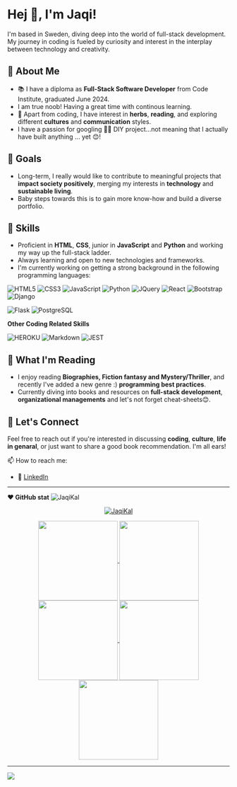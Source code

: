 # Hej 👋, I'm Jaqi!

I'm based in Sweden, diving deep into the world of full-stack development. My journey in coding is fueled by curiosity and interest in the interplay between technology and creativity.

## 📘 About Me
- 📚 I have a diploma as **Full-Stack Software Developer** from Code Institute, graduated June 2024.
- I am true noob! Having a great time with continous learning.
- 🌱 Apart from coding, I have interest in **herbs**, **reading**, and exploring different **cultures** and **communication** styles.
- I have a passion for googling 🔧🔨 DIY project...not meaning that I actually have built anything ... yet 😊! 

## 🎯 Goals
- Long-term, I really would like to contribute to meaningful projects that **impact society positively**, merging my interests in **technology** and **sustainable living**.
- Baby steps towards this is to gain more know-how and build a diverse portfolio.

## 💼 Skills
- Proficient in **HTML**, **CSS**, junior in **JavaScript** and **Python** and working my way up the full-stack ladder.
- Always learning and open to new technologies and frameworks.
- I'm currently working on getting a strong background in the following programming languages:

![HTML5](https://img.shields.io/badge/HTML5%20-%23E34F26.svg?&style=for-the-badge&logo=HTML5&logoColor=FFFFFF)
![CSS3](https://img.shields.io/badge/CSS3%20-%231572B6.svg?&style=for-the-badge&logo=CSS3&logoColor=FFFFFF)
![JavaScript](https://img.shields.io/badge/JavaScript%20-%23323330.svg?&style=for-the-badge&logo=JavaScript&logoColor=F7DF1E)
![Python](https://img.shields.io/badge/Python%20-%23004D7A.svg?&style=for-the-badge&logo=python&logoColor=ffdf76)
![JQuery](https://img.shields.io/badge/jQuery-0769AD?style=for-the-badge&logo=jquery&logoColor=white)
![React](https://img.shields.io/badge/React-20232A?style=for-the-badge&logo=react&logoColor=61DAFB)
![Bootstrap](https://img.shields.io/badge/Bootstrap-563D7C?style=for-the-badge&logo=bootstrap&logoColor=white)
![Django](https://img.shields.io/badge/Django-092E20?style=for-the-badge&logo=django&logoColor=white)
<!-- [Django REST](https://img.shields.io/badge/django%20rest-ff1709?style=for-the-badge&logo=django&logoColor=white) -->
<!-- [JWT](https://img.shields.io/badge/JWT-000000?style=for-the-badge&logo=JSON%20web%20tokens&logoColor=white) -->
![Flask](https://img.shields.io/badge/Flask-000000?style=for-the-badge&logo=flask&logoColor=white)
![PostgreSQL](https://img.shields.io/badge/PostgreSQL-316192?style=for-the-badge&logo=postgresql&logoColor=white)
  
**Other Coding Related Skills**

![HEROKU](https://img.shields.io/badge/Heroku-430098?style=for-the-badge&logo=heroku&logoColor=white)
![Markdown](https://img.shields.io/badge/Markdown%20-%23000000.svg?&style=for-the-badge&logo=Markdown&logoColor=FFFFFF)
![JEST](https://img.shields.io/badge/Jest-323330?style=for-the-badge&logo=Jest&logoColor=white)

## 📖 What I'm Reading
- I enjoy reading **Biographies, Fiction fantasy and Mystery/Thriller**, and recently I've added a new genre :)  **programming best practices**.
- Currently diving into books and resources on **full-stack development**, **organizational managements** and let's not forget cheat-sheets😊.

## 🤝 Let's Connect
Feel free to reach out if you're interested in discussing **coding**, **culture**, **life in genaral**, or just want to share a good book recommendation. I'm all ears!

📫 How to reach me:
- 🔗 [LinkedIn](https://www.linkedin.com/in/jacqueline-kalmar/)

---

<!-- credits to https://www.genreadme.cloud/  -->
**❤️ GitHub stat**  <img src="https://komarev.com/ghpvc/?username=JaqiKal&label=Profile%20views&color=0e75b6&style=flat" alt="JaqiKal" />
<br>
<p align="center"> <a href="https://github.com/ryo-ma/github-profile-trophy"><img src="https://github-profile-trophy.vercel.app/?username=JaqiKal&theme=dark_lover" alt="JaqiKal" /></a> </p>

<!-- Leave and decide later
<div><a href="https://github.com/JaqiKal" target="_blank"><img src="https://img.shields.io/badge/GitHub-100000?style=for-the-badge&logo=github&logoColor=white" target="_blank"></a></div>
<h3 align="left">Stars</h3>
<img align="center" height="180em" src="https://github-readme-stats.vercel.app/api/top-langs/?username=JaqiKal&layout=compact&theme=nightowl" alt=JaqiKal />
<img align="center" height="180em" src="https://github-readme-streak-stats.herokuapp.com/?user=JaqiKal&theme=nightowl" alt="JaqiKal" />
<p>&nbsp;<img align="right" height="180em" src="https://github-readme-stats.vercel.app/api?username=JaqiKal&show_icons=true&locale=en&theme=nightowl" alt="JaqiKal" /></p>
-->

<!-- img src="https://user-images.githubusercontent.com/73097560/115834477-dbab4500-a447-11eb-908a-139a6edaec5c.gif"><h3 align="center">Statistics</h3> -->

<div align="center">
<a href="https://github.com/JaqiKal">
<img align="center" src="http://github-profile-summary-cards.vercel.app/api/cards/stats?username=JaqiKal&theme=aura" height="180em" />
<img align="center" src="http://github-profile-summary-cards.vercel.app/api/cards/most-commit-language?username=JaqiKal&theme=aura" height="180em" />
<img align="center" src="http://github-profile-summary-cards.vercel.app/api/cards/repos-per-language?username=JaqiKal&theme=aura" height="180em" />
<img align="center" src="http://github-profile-summary-cards.vercel.app/api/cards/productive-time?username=JaqiKal&theme=aura" height="180em" />
<img align="center" src="http://github-profile-summary-cards.vercel.app/api/cards/profile-details?username=JaqiKal&theme=aura" height="180em" />
</div>

---
<!-- img src="https://user-images.githubusercontent.com/73097560/115834477-dbab4500-a447-11eb-908a-139a6edaec5c.gif"><h2 align="left">⚡Activity Graph:</h2> -->
  
<img align="center" src="https://github-readme-activity-graph.vercel.app/graph?username=JaqiKal&theme=react-dark"/>

